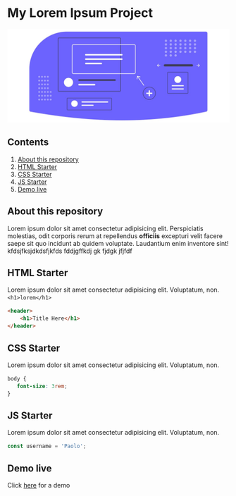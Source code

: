 # My Lorem Ipsum Project

![lorem ipsum](./img/cover.jpg)

## Contents

1. [About this repository](#about-this-repository)
2. [HTML Starter](#html-starter)
3. [CSS Starter](#css-starter)
4. [JS Starter](#js-starter)
5. [Demo live](#demo-live)

## About this repository

Lorem ipsum dolor sit amet consectetur adipisicing elit. Perspiciatis molestias, odit corporis rerum at repellendus **officiis** excepturi velit facere saepe sit quo incidunt ab quidem voluptate. Laudantium enim inventore sint!
    kfdsjfksjdkdsfjkfds  fddjgffkdj gk fjdgk jfjfdf

## HTML Starter

Lorem ipsum dolor sit amet consectetur adipisicing elit. Voluptatum, non. `<h1>lorem</h1>`

```html
<header>
    <h1>Title Here</h1>
</header>
```

## CSS Starter

Lorem ipsum dolor sit amet consectetur adipisicing elit. Voluptatum, non.

```css
body {
   font-size: 3rem;
}
```

## JS Starter

Lorem ipsum dolor sit amet consectetur adipisicing elit. Voluptatum, non.

```js
const username = 'Paolo';
```

## Demo live

Click [here](https://www.lorem.com) for a demo